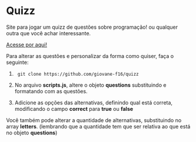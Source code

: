 # Quizz
Site para jogar um quizz de questões sobre programação! ou qualquer outra que você achar interessante.

[Acesse por aqui!](https://giovane-f16.github.io/quizz/)

Para alterar as questões e personalizar da forma como quiser, faça o seguinte:

1.      git clone https://github.com/giovane-f16/quizz


2. No arquivo **scripts.js**, altere o objeto **questions** substituindo e formatando com as questões.

3. Adicione as opções das alternativas, definindo qual está correta, modificando o campo **correct** para **true** ou **false**

Você também pode alterar a quantidade de alternativas, substituindo no array **letters**. (lembrando que a quantidade tem que ser relativa ao que está no objeto **questions**)